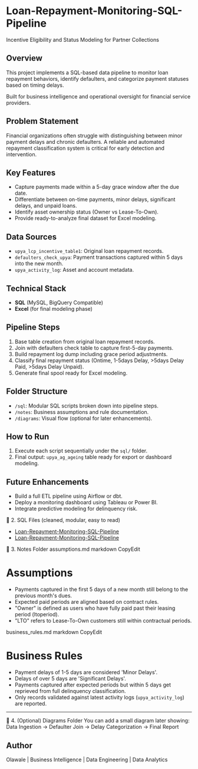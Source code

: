 # Loan-Repayment-Monitoring-SQL-Pipeline
Incentive Eligibility and Status Modeling for Partner Collections

## Overview
This project implements a SQL-based data pipeline to monitor loan repayment behaviors, identify defaulters, and categorize payment statuses based on timing delays.

Built for business intelligence and operational oversight for financial service providers.

## Problem Statement
Financial organizations often struggle with distinguishing between minor payment delays and chronic defaulters. A reliable and automated repayment classification system is critical for early detection and intervention.

## Key Features
- Capture payments made within a 5-day grace window after the due date.
- Differentiate between on-time payments, minor delays, significant delays, and unpaid loans.
- Identify asset ownership status (Owner vs Lease-To-Own).
- Provide ready-to-analyze final dataset for Excel modeling.

## Data Sources
- `upya_lcp_incentive_table1`: Original loan repayment records.
- `defaulters_check_upya`: Payment transactions captured within 5 days into the new month.
- `upya_activity_log`: Asset and account metadata.

## Technical Stack
- **SQL** (MySQL, BigQuery Compatible)
- **Excel** (for final modeling phase)

## Pipeline Steps
1. Base table creation from original loan repayment records.
2. Join with defaulters check table to capture first-5-day payments.
3. Build repayment log dump including grace period adjustments.
4. Classify final repayment status (Ontime, 1-5days Delay, >5days Delay Paid, >5days Delay Unpaid).
5. Generate final spool ready for Excel modeling.

## Folder Structure
- `/sql`: Modular SQL scripts broken down into pipeline steps.
- `/notes`: Business assumptions and rule documentation.
- `/diagrams`: Visual flow (optional for later enhancements).

## How to Run
1. Execute each script sequentially under the `sql/` folder.
2. Final output: `upya_ag_ageing` table ready for export or dashboard modeling.

## Future Enhancements
- Build a full ETL pipeline using Airflow or dbt.
- Deploy a monitoring dashboard using Tableau or Power BI.
- Integrate predictive modeling for delinquency risk.

📂 2. SQL Files
(cleaned, modular, easy to read)

- [Loan-Repayment-Monitoring-SQL-Pipeline](https://github.com/olawale-effect/Loan-Repayment-Monitoring-SQL-Pipeline/blob/main/Repayment_Incentive_Process.sql)
- [Loan-Repayment-Monitoring-SQL-Pipeline](https://github.com/olawale-effect/Loan-Repayment-Monitoring-SQL-Pipeline/blob/main/Repayment_Incentive_Process%20(CTE%20Refactored).sql)


📝 3. Notes Folder
assumptions.md
markdown
CopyEdit
# Assumptions
- Payments captured in the first 5 days of a new month still belong to the previous month's dues.
- Expected paid periods are aligned based on contract rules.
- "Owner" is defined as users who have fully paid past their leasing period (ltoperiod).
- "LTO" refers to Lease-To-Own customers still within contractual periods.

business_rules.md
markdown
CopyEdit
# Business Rules

- Payment delays of 1-5 days are considered 'Minor Delays'.
- Delays of over 5 days are 'Significant Delays'.
- Payments captured after expected periods but within 5 days get reprieved from full delinquency classification.
- Only records validated against latest activity logs (`upya_activity_log`) are reported.

________________________________________
📸 4. (Optional) Diagrams Folder
You can add a small diagram later showing:
Data Ingestion -> Defaulter Join -> Delay Categorization -> Final Report

## Author
Olawale | Business Intelligence | Data Engineering | Data Analytics

